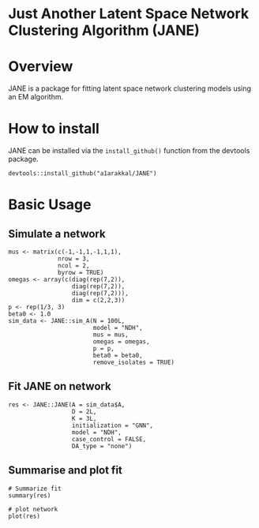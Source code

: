 # Just Another Latent Space Network Clustering Algorithm (JANE)

# Overview

JANE is a package for fitting latent space network clustering models using an EM algorithm. 

# How to install

JANE can be installed via the `install_github()` function from the devtools package.

```
devtools::install_github("a1arakkal/JANE")
```

# Basic Usage

## Simulate a network

```
mus <- matrix(c(-1,-1,1,-1,1,1), 
              nrow = 3,
              ncol = 2, 
              byrow = TRUE)
omegas <- array(c(diag(rep(7,2)),
                  diag(rep(7,2)), 
                  diag(rep(7,2))), 
                  dim = c(2,2,3))
p <- rep(1/3, 3)
beta0 <- 1.0
sim_data <- JANE::sim_A(N = 100L, 
                        model = "NDH",
                        mus = mus, 
                        omegas = omegas, 
                        p = p, 
                        beta0 = beta0, 
                        remove_isolates = TRUE)
```

## Fit JANE on network

```
res <- JANE::JANE(A = sim_data$A,
                  D = 2L,
                  K = 3L,
                  initialization = "GNN", 
                  model = "NDH",
                  case_control = FALSE,
                  DA_type = "none")
```

## Summarise and plot fit

```
# Summarize fit 
summary(res)

# plot network
plot(res)
```


